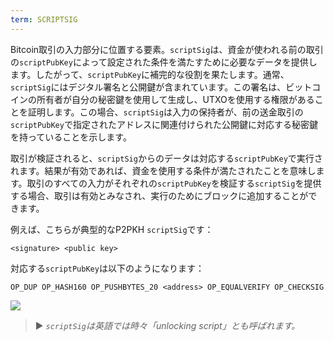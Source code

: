 ```yaml
---
term: SCRIPTSIG
---
```


Bitcoin取引の入力部分に位置する要素。`scriptSig`は、資金が使われる前の取引の`scriptPubKey`によって設定された条件を満たすために必要なデータを提供します。したがって、`scriptPubKey`に補完的な役割を果たします。通常、`scriptSig`にはデジタル署名と公開鍵が含まれています。この署名は、ビットコインの所有者が自分の秘密鍵を使用して生成し、UTXOを使用する権限があることを証明します。この場合、`scriptSig`は入力の保持者が、前の送金取引の`scriptPubKey`で指定されたアドレスに関連付けられた公開鍵に対応する秘密鍵を持っていることを示します。

取引が検証されると、`scriptSig`からのデータは対応する`scriptPubKey`で実行されます。結果が有効であれば、資金を使用する条件が満たされたことを意味します。取引のすべての入力がそれぞれの`scriptPubKey`を検証する`scriptSig`を提供する場合、取引は有効とみなされ、実行のためにブロックに追加することができます。

例えば、こちらが典型的なP2PKH `scriptSig`です：

```text
<signature> <public key>
```

対応する`scriptPubKey`は以下のようになります：

```text
OP_DUP OP_HASH160 OP_PUSHBYTES_20 <address> OP_EQUALVERIFY OP_CHECKSIG
```

![](../../dictionnaire/assets/35.png)

> ► *`scriptSig`は英語では時々「unlocking script」とも呼ばれます。*